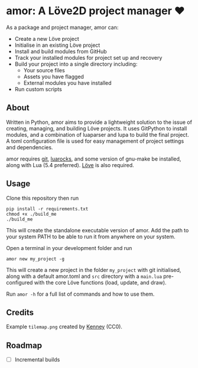 # amor: A Löve2D project manager :heart:

As a package and project manager, amor can:

- Create a new Löve project
- Initialise in an existing Löve project
- Install and build modules from GitHub
- Track your installed modules for project set up and recovery
- Build your project into a single directory including:
    - Your source files
    - Assets you have flagged
    - External modules you have installed
- Run custom scripts

## About

Written in Python, amor aims to provide a lightweight solution to
the issue of creating, managing, and building Löve projects. It uses
GitPython to install modules, and a combination of luaparser and lupa to
build the final project. A toml configuration file is used for easy management
of project settings and dependencies.

amor requires [git](https://git-scm.com/downloads), [luarocks](https://luarocks.org/),
and some version of gnu-make be installed, along with Lua (5.4 preferred). 
[Löve](https://love2d.org/) is also required.

## Usage

Clone this repository then run

```shell
pip install -r requirements.txt
chmod +x ./build_me
./build_me
```

This will create the standalone executable version of amor. Add the path
to your system PATH to be able to run it from anywhere on your system.

Open a terminal in your development folder and run

```shell
amor new my_project -g
```

This will create a new project in the folder `my_project` with git initialised,
along with a default amor.toml and `src` directory with a `main.lua`
pre-configured with the core Löve functions (load, update, and draw).

Run `amor -h` for a full list of commands and how to use them.

## Credits

Example `tilemap.png` created by [Kenney](kenney.nl) (CC0).

## Roadmap

-[ ] Incremental builds

